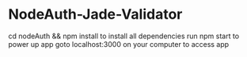 # NodeAuth-Jade-Validator

cd nodeAuth && npm install  to install all dependencies
run npm start to power up app 
goto localhost:3000 on your computer to access app

